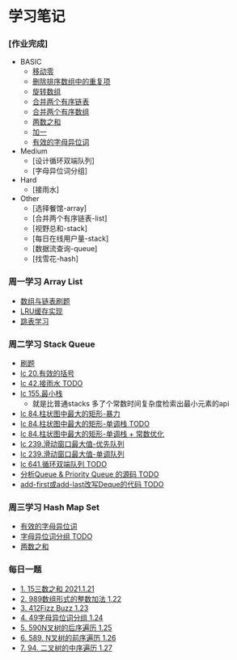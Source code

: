 # 学习笔记
### [作业完成]
- BASIC
    - [移动零](./mon/move_zero.go)
    - [删除排序数组中的重复项](./homework/remove_duplicates.go)
    - [旋转数组](./homework/rotate.go)
    - [合并两个有序链表](./homework/merge_twoLists.go)
    - [合并两个有序数组](./homework/merge.go)
    - [两数之和](./wen/two_sum.go)
    - [加一](./homework/plus_one.go)
    - [有效的字母异位词](./wen/is_anagram.go)
- Medium
    - [设计循环双端队列]
    - [字母异位词分组]
- Hard
    - [接雨水]
- Other
    - [选择餐馆-array]
    - [合并两个有序链表-list]
    - [视野总和-stack]
    - [每日在线用户量-stack]
    - [数据流查询-queue]
    - [找雪花-hash]

### 周一学习 Array List
- [数组与链表刷题](./mon)
- [LRU缓存实现](./mon/lru/)
- [跳表学习](./mon/skiplist)
### 周二学习 Stack Queue
- [刷题](./tue)
- [lc 20.有效的括号](./tue/is_valid.go)
- [lc 42.接雨水 TODO](./tue/trap.go)
- [lc 155.最小栈](./tue/min_stack.go)  
  - 就是比普通stacks 多了个常数时间复杂度检索出最小元素的api
- [lc 84.柱状图中最大的矩形-暴力](./tue/largest_rectangle_area.go)
- [lc 84.柱状图中最大的矩形-单调栈 TODO](./tue/largest_rectangle_area2.go)
- [lc 84.柱状图中最大的矩形-单调栈 + 常数优化](./tue/largest_rectangle_area3.go)
- [lc 239.滑动窗口最大值-优先队列](./tue/max_sliding_window.go)
- [lc 239.滑动窗口最大值-单调队列](./tue/max_sliding_window2.go)
- [lc 641.循环双端队列 TODO ](./tue/crcular_deque.go)
- [分析Queue & Priority Queue 的源码 TODO](./tue/Queue&PriorityQueue源码分析.md)
- [add-first或add-last改写Deque的代码 TODO](./tue/改写Deque的代码.md)

### 周三学习 Hash Map Set
- [有效的字母异位词](./wen/is_anagram.go)
- [字母异位词分组 TODO](./wen/group_anagrams.go)
- [两数之和](./wen/two_sum.go)


### 每日一题
- [1. 15三数之和 2021.1.21 ](./mon/three_sum.go)
- [2. 989数组形式的整数加法 1.22](./tue/add_to_array_form.go)
- [3. 412Fizz Buzz 1.23](./wen/fizz_buzz.go)
- [4. 49字母异位词分组 1.24](./thu/group_anagrams.go)
- [5. 590N叉树的后序遍历 1.25](./fri/postorder.go)
- [6. 589. N叉树的前序遍历 1.26](./sat/preorder.go)
- [7. 94. 二叉树的中序遍历 1.27](./sun/inorder_traversal.go)